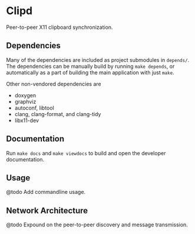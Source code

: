 # Clipd

Peer-to-peer X11 clipboard synchronization.

## Dependencies

Many of the dependencies are included as project submodules in `depends/`.
The dependencies can be manually build by running `make depends`, or automatically as a part of building the main application with just `make`.

Other non-vendored dependencies are

* doxygen
* graphviz
* autoconf, libtool
* clang, clang-format, and clang-tidy
* libx11-dev

## Documentation

Run `make docs` and `make viewdocs` to build and open the developer documentation.

## Usage

@todo Add commandline usage.

## Network Architecture

@todo Expound on the peer-to-peer discovery and message transmission.
